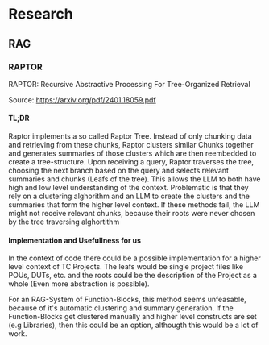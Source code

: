 # Research

## RAG

### RAPTOR
RAPTOR: Recursive Abstractive Processing For Tree-Organized Retrieval

Source: https://arxiv.org/pdf/2401.18059.pdf

#### TL;DR
Raptor implements a so called Raptor Tree. Instead of only chunking data and retrieving from these chunks, Raptor clusters similar Chunks together and generates summaries of those clusters which are then reembedded to create a tree-structure. Upon receiving a query, Raptor traverses the tree, choosing the next branch based on the query and selects relevant summaries and chunks (Leafs of the tree). This allows the LLM to both have high and low level understanding of the context. Problematic is that they rely on a clustering alghorithm and an LLM to create the clusters and the summaries that form the higher level context. If these methods fail, the LLM might not receive relevant chunks, because their roots were never chosen by the tree traversing alghortithm

#### Implementation and Usefullness for us
In the context of code there could be a possible implementation for a higher level context of TC Projects. The leafs would be single project files like POUs, DUTs, etc. and the roots could be the description of the Project as a whole (Even more abstraction is possible). 

For an RAG-System of Function-Blocks, this method seems unfeasable, because of it's automatic clustering and summary generation. If the Function-Blocks get clustered manually and higher level constructs are set (e.g Libraries), then this could be an option, althougth this would be a lot of work. 

